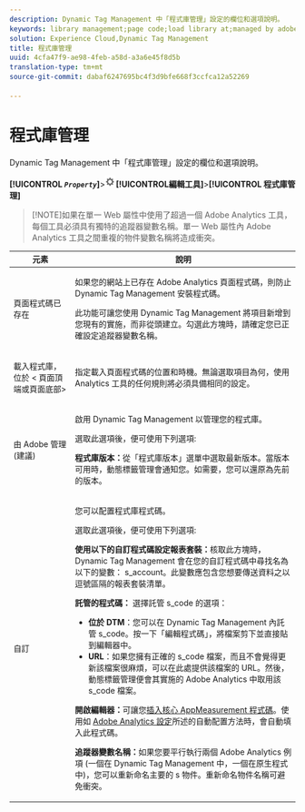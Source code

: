 ```yaml
---
description: Dynamic Tag Management 中「程式庫管理」設定的欄位和選項說明。
keywords: library management;page code;load library at;managed by adobe;custom;code hosted;s_code hosted
solution: Experience Cloud,Dynamic Tag Management
title: 程式庫管理
uuid: 4cfa47f9-ae98-4feb-a58d-a3a6e45f8d5b
translation-type: tm+mt
source-git-commit: dabaf6247695bc4f3d9bfe668f3ccfca12a52269

---
```



# 程式庫管理

Dynamic Tag Management 中「程式庫管理」設定的欄位和選項說明。

**[!UICONTROL *`Property`*]**>![](assets/settings_gear.png)**[!UICONTROL &#x200B;編輯工具&#x200B;]**>**[!UICONTROL &#x200B;程式庫管理&#x200B;]**

>[!NOTE]如果在單一 Web 屬性中使用了超過一個 Adobe Analytics 工具，每個工具必須具有獨特的追蹤器變數名稱。單一 Web 屬性內 Adobe Analytics 工具之間重複的物件變數名稱將造成衝突。

<table id="table_2758C770C91B4025AD74009B360D71F7"> 
 <thead> 
  <tr> 
   <th colname="col1" class="entry"> 元素 </th> 
   <th colname="col2" class="entry"> 說明 </th> 
  </tr> 
 </thead>
 <tbody> 
  <tr> 
   <td colname="col1"> <p>頁面程式碼已存在 </p> </td> 
   <td colname="col2"> <p> 如果您的網站上已存在 <span class="keyword">Adobe Analytics</span> 頁面程式碼，則防止 Dynamic Tag Management 安裝程式碼。 </p> <p>此功能可讓您使用 Dynamic Tag Management 將項目新增到您現有的實施，而非從頭建立。勾選此方塊時，請確定您已正確設定追蹤器變數名稱。 </p> </td> 
  </tr> 
  <tr> 
   <td colname="col1"> <p>載入程式庫，位於 &lt;<span class="term"> 頁面頂端</span>或<span class="term">頁面底部</span>&gt; </p> </td> 
   <td colname="col2"> <p>指定載入頁面程式碼的位置和時機。無論選取項目為何，使用 Analytics 工具的任何規則將必須具備相同的設定。 </p> </td> 
  </tr> 
  <tr> 
   <td colname="col1"> <p>由 Adobe 管理 (建議) </p> </td> 
   <td colname="col2"> <p>啟用 Dynamic Tag Management 以管理您的程式庫。 </p> <p>選取此選項後，便可使用下列選項: </p> <p> <b>程式庫版本：</b>從<span class="wintitle">「程式庫版本」</span>選單中選取最新版本。當版本可用時，動態標籤管理會通知您。如需要，您可以還原為先前的版本。 </p> </td> 
  </tr> 
  <tr> 
   <td colname="col1"> <p> 自訂 </p> </td> 
   <td colname="col2"> <p>您可以配置程式庫程式碼。 </p> <p>選取此選項後，便可使用下列選項: </p> <p> <b>使用以下的自訂程式碼設定報表套裝：</b>核取此方塊時，Dynamic Tag Management 會在您的自訂程式碼中尋找名為以下的變數：  <span class="varname"> s_account</span>。此變數應包含您想要傳送資料之以逗號區隔的報表套裝清單。 </p> <p> <b>託管的程式碼：</b> 選擇託管 <span class="filepath">s_code</span> 的選項： </p> 
    <ul id="ul_FC395283365A4BBAA8A5FE5871D16EC6"> 
     <li id="li_36D733C533CE40F1868309130551D4DE"> <b>位於 DTM</b>：您可以在 Dynamic Tag Management 內託管 <span class="filepath">s_code</span>。按一下<span class="uicontrol">「編輯程式碼」</span>，將檔案剪下並直接貼到編輯器中。 </li> 
     <li id="li_A64734C66D254079A5E16DC8DBEDA3F6"> <b>URL</b>：如果您擁有正確的 <span class="filepath">s_code</span> 檔案，而且不會覺得更新該檔案很麻煩，可以在此處提供該檔案的 URL。然後，動態標籤管理便會其實施的 <span class="filepath">Adobe Analytics</span> 中取用該 <span class="keyword">s_code</span> 檔案。 </li> 
    </ul> <p> <b>開啟編輯器：</b>可讓您<a href="/help/implement/other/dtm/c-aa-tool/t-appmeasurement-code.md"  >插入核心 AppMeasurement 程式碼</a>。使用如 <a href="/help/implement/other/dtm/c-aa-tool/analytics-dtm.md"  >Adobe Analytics 設定</a>所述的自動配置方法時，會自動填入此程式碼。 </p> <p> <b>追蹤器變數名稱：</b>如果您要平行執行兩個 <span class="keyword"> Adobe Analytics</span> 例項 (一個在 Dynamic Tag Management 中，一個在原生程式中)，您可以重新命名主要的 <span class="term">s</span> 物件。重新命名物件名稱可避免衝突。 </p> </td> 
  </tr> 
 </tbody> 
</table>

